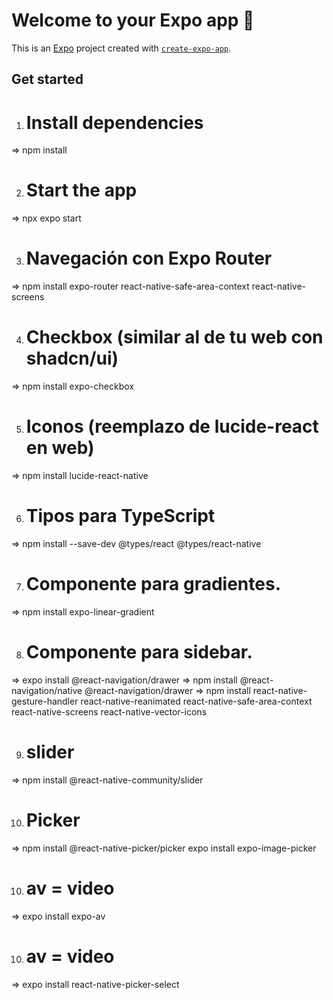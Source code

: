 # Welcome to your Expo app 👋

This is an [Expo](https://expo.dev) project created with [`create-expo-app`](https://www.npmjs.com/package/create-expo-app).

## Get started

1. # Install dependencies
=> npm install

2. # Start the app
=> npx expo start

3. # Navegación con Expo Router
=> npm install expo-router react-native-safe-area-context react-native-screens

4. # Checkbox (similar al de tu web con shadcn/ui)
=> npm install expo-checkbox

5. # Iconos (reemplazo de lucide-react en web)
=> npm install lucide-react-native

6. # Tipos para TypeScript
=> npm install --save-dev @types/react @types/react-native

7. # Componente para gradientes.
=> npm install expo-linear-gradient

8. # Componente para sidebar.
=> expo install @react-navigation/drawer
=> npm install @react-navigation/native @react-navigation/drawer
=> npm install react-native-gesture-handler react-native-reanimated react-native-safe-area-context react-native-screens react-native-vector-icons

9. # slider
=> npm install @react-native-community/slider

10. # Picker
=> npm install @react-native-picker/picker
expo install expo-image-picker

10. # av = video
=> expo install expo-av

10. # av = video
=> expo install react-native-picker-select








